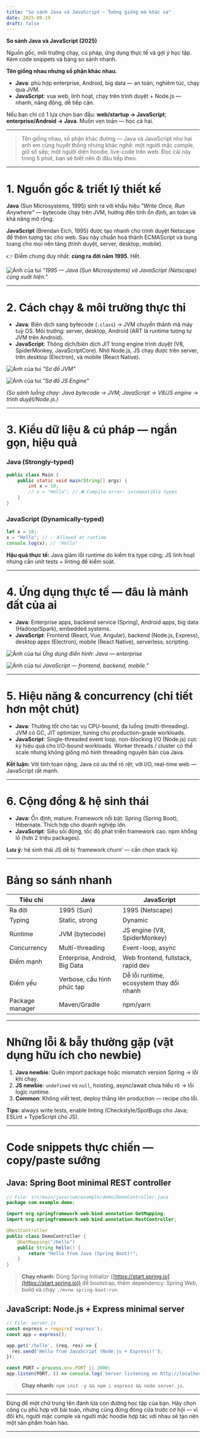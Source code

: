 ```yaml
---
title: "So sánh Java và JavaScript – Tưởng giống mà khác xa"
date: 2025-09-19
draft: false
---
```


**So sánh Java và JavaScript (2025)**

Nguồn gốc, môi trường chạy, cú pháp, ứng dụng thực tế và gợi ý học tập.  
Kèm code snippets và bảng so sánh nhanh.

<!--more-->

**Tên giống nhau nhưng số phận khác nhau.**

* **Java**: phù hợp enterprise, Android, big data — an toàn, nghiêm túc, chạy qua JVM.
* **JavaScript**: vua web, linh hoạt, chạy trên trình duyệt + Node.js — nhanh, năng động, dễ tiếp cận.

Nếu bạn chỉ có 1 lựa chọn ban đầu: **web/startup → JavaScript**; **enterprise/Android → Java**. Muốn vẹn toàn — học cả hai.

---


> Tên giống nhau, số phận khác đường — Java và JavaScript như hai anh em cùng huyết thống nhưng khác nghề: một người mặc comple, giữ sổ sếp; một người diện hoodie, live-code trên web. Đọc cái này trong 5 phút, bạn sẽ biết nên đi đâu tiếp theo.

---

# 1. Nguồn gốc & triết lý thiết kế

**Java** (Sun Microsystems, 1995) sinh ra với khẩu hiệu *"Write Once, Run Anywhere"* — bytecode chạy trên JVM, hướng đến tính ổn định, an toàn và khả năng mở rộng.

**JavaScript** (Brendan Eich, 1995) được tạo nhanh cho trình duyệt Netscape để thêm tương tác cho web. Sau này chuẩn hoá thành ECMAScript và bung toang cho mọi nền tảng (trình duyệt, server, desktop, mobile).

👉 Điểm chung duy nhất: **cùng ra đời năm 1995**. Hết.

![Ảnh của tui](/images/hinh2.png)
*"1995 — Java (Sun Microsystems) và JavaScript (Netscape) cùng xuất hiện."*

---

# 2. Cách chạy & môi trường thực thi

* **Java**: Biên dịch sang bytecode (`.class`) → JVM chuyển thành mã máy tuỳ OS. Môi trường: server, desktop, Android (ART là runtime tương tự JVM trên Android).
* **JavaScript**: Thông dịch/biên dịch JIT trong engine trình duyệt (V8, SpiderMonkey, JavaScriptCore). Nhờ Node.js, JS chạy được trên server, trên desktop (Electron), và mobile (React Native).

![Ảnh của tui](/images/hinh3.png)
*"Sơ đồ JVM"*


![Ảnh của tui](/images/hinh4.png)
*"Sơ đồ JS Engine"*

*(So sánh luồng chạy: Java bytecode -> JVM; JavaScript -> V8/JS engine -> trình duyệt/Node.js.)*

---

# 3. Kiểu dữ liệu & cú pháp — ngắn gọn, hiệu quả

### Java (Strongly-typed)

```java
public class Main {
    public static void main(String[] args) {
        int x = 10;
        // x = "Hello"; // ❌ Compile error: incompatible types
    }
}
```

### JavaScript (Dynamically-typed)

```javascript
let x = 10;
x = "Hello"; // ✅ Allowed at runtime
console.log(x); // "Hello"
```

**Hậu quả thực tế:** Java giảm lỗi runtime do kiểm tra type cứng; JS linh hoạt nhưng cần unit tests + linting để kiểm soát.

---

# 4. Ứng dụng thực tế — đâu là mảnh đất của ai

* **Java**: Enterprise apps, backend service (Spring), Android apps, big data (Hadoop/Spark), embedded systems.
* **JavaScript**: Frontend (React, Vue, Angular), backend (Node.js, Express), desktop apps (Electron), mobile (React Native), serverless, scripting.

![Ảnh của tui](/images/hinh5.png)
*Ứng dụng điển hình: Java — enterprise*

![Ảnh của tui](/images/hinh6.png)
*JavaScript — frontend, backend, mobile."*

---

# 5. Hiệu năng & concurrency (chi tiết hơn một chút)

* **Java**: Thường tốt cho tác vụ CPU-bound, đa luồng (multi-threading). JVM có GC, JIT optimizer, tuning cho production-grade workloads.
* **JavaScript**: Single-threaded event loop, non-blocking I/O (Node.js) cực kỳ hiệu quả cho I/O-bound workloads. Worker threads / cluster có thể scale nhưng không giống mô hình threading nguyên bản của Java.

**Kết luận:** Với tính toán nặng, Java có ưu thế rõ rệt; với I/O, real-time web — JavaScript rất mạnh.

---

# 6. Cộng đồng & hệ sinh thái

* **Java**: Ổn định, mature. Framework nổi bật: Spring (Spring Boot), Hibernate. Thích hợp cho doanh nghiệp lớn.
* **JavaScript**: Siêu sôi động, tốc độ phát triển framework cao. npm khổng lồ (hơn 2 triệu packages).

**Lưu ý:** hệ sinh thái JS dễ bị ‘framework churn’ — cần chọn stack kỹ.

---

# Bảng so sánh nhanh

| Tiêu chí        | Java                          | JavaScript                               |
| --------------- | ----------------------------- | ---------------------------------------- |
| Ra đời          | 1995 (Sun)                    | 1995 (Netscape)                          |
| Typing          | Static, strong                | Dynamic                                  |
| Runtime         | JVM (bytecode)                | JS engine (V8, SpiderMonkey)             |
| Concurrency     | Multi-threading               | Event-loop, async                        |
| Điểm mạnh       | Enterprise, Android, Big Data | Web frontend, fullstack, rapid dev       |
| Điểm yếu        | Verbose, cấu hình phức tạp    | Dễ lỗi runtime, ecosystem thay đổi nhanh |
| Package manager | Maven/Gradle                  | npm/yarn                                 |

---

# Những lỗi & bẫy thường gặp (vật dụng hữu ích cho newbie)

1. **Java newbie**: Quên import package hoặc mismatch version Spring → lỗi khi chạy.
2. **JS newbie**: `undefined` vs `null`, hoisting, async/await chưa hiểu rõ → lỗi logic runtime.
3. **Common**: Không viết test, deploy thẳng lên production — recipe cho lỗi.

**Tips:** always write tests, enable linting (Checkstyle/SpotBugs cho Java; ESLint + TypeScript cho JS).

---

# Code snippets thực chiến — copy/paste sướng

## Java: Spring Boot minimal REST controller

```java
// File: src/main/java/com/example/demo/DemoController.java
package com.example.demo;

import org.springframework.web.bind.annotation.GetMapping;
import org.springframework.web.bind.annotation.RestController;

@RestController
public class DemoController {
    @GetMapping("/hello")
    public String hello() {
        return "Hello from Java (Spring Boot)!";
    }
}
```

> **Chạy nhanh:** Dùng Spring Initializr ([https://start.spring.io](https://start.spring.io)) để bootstrap, thêm dependency: Spring Web, build và chạy `./mvnw spring-boot:run`.

## JavaScript: Node.js + Express minimal server

```javascript
// File: server.js
const express = require('express');
const app = express();

app.get('/hello', (req, res) => {
  res.send('Hello from JavaScript (Node.js + Express)!');
});

const PORT = process.env.PORT || 3000;
app.listen(PORT, () => console.log(`Server listening on http://localhost:${PORT}`));
```

> **Chạy nhanh:** `npm init -y && npm i express && node server.js`.


---

Đừng để một chữ trong tên đánh lừa con đường học tập của bạn. Hãy chọn công cụ phù hợp với bài toán, nhưng cũng đừng đóng cửa trước cơ hội — vì đôi khi, người mặc comple và người mặc hoodie hợp tác với nhau sẽ tạo nên một sản phẩm hoàn hảo.

---

  <script src="https://utteranc.es/client.js"
        repo="Fast-9999/Fast-9999.github.io"
        issue-term="pathname"
        theme="preferred-color-scheme"
        crossorigin="anonymous"
        async>
</script>